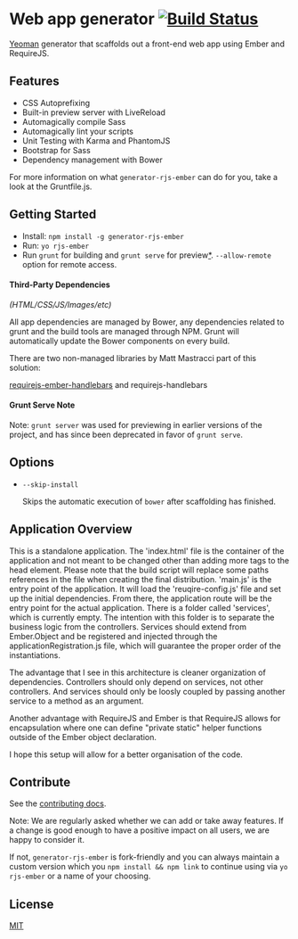 # Web app generator [![Build Status](https://secure.travis-ci.org/yeoman/generator-webapp.svg?branch=master)](http://travis-ci.org/yeoman/generator-webapp)

[Yeoman](http://yeoman.io) generator that scaffolds out a front-end web app using Ember and RequireJS.

## Features

* CSS Autoprefixing
* Built-in preview server with LiveReload
* Automagically compile Sass
* Automagically lint your scripts
* Unit Testing with Karma and PhantomJS
* Bootstrap for Sass
* Dependency management with Bower

For more information on what `generator-rjs-ember` can do for you, take a look at the Gruntfile.js. 


## Getting Started

- Install: `npm install -g generator-rjs-ember`
- Run: `yo rjs-ember`
- Run `grunt` for building and `grunt serve` for preview[\*](#grunt-serve-note). `--allow-remote` option for remote access.


#### Third-Party Dependencies

*(HTML/CSS/JS/Images/etc)*

All app dependencies are managed by Bower, any dependencies related to grunt and the build tools are managed through NPM. Grunt will automatically update the Bower components on every build.

There are two non-managed libraries by Matt Mastracci part of this solution:

[requirejs-ember-handlebars](https://github.com/mmastrac/requirejs-ember-handlebars)
and
requirejs-handlebars

#### Grunt Serve Note

Note: `grunt server` was used for previewing in earlier versions of the project, and has since been deprecated in favor of `grunt serve`.


## Options

* `--skip-install`

  Skips the automatic execution of `bower` after scaffolding has finished.

## Application Overview

This is a standalone application. The 'index.html' file is the container of the application and not meant to be changed other than adding more tags to the head element. Please note that the 
build script will replace some paths references in the file when creating the final distribution. 'main.js' is the entry point of the application. It will load the 'reuqire-config.js' file 
and set up the initial dependencies. From there, the application route will be the entry point for the actual application. There is a folder called 'services', which is currently empty. The 
intention with this folder is to separate the business logic from the controllers. Services should extend from Ember.Object and be registered and injected through the 
applicationRegistration.js file, which will guarantee the proper order of the instantiations. 

The advantage that I see in this architecture is cleaner organization of dependencies. Controllers should only depend on services, not other controllers. And services should only be 
loosly coupled by passing another service to a method as an argument. 

Another advantage with RequireJS and Ember is that RequireJS allows for encapsulation where one can define "private static" helper functions outside of the Ember object declaration. 

I hope this setup will allow for a better organisation of the code. 

## Contribute

See the [contributing docs](https://github.com/yeoman/yeoman/blob/master/contributing.md).

Note: We are regularly asked whether we can add or take away features. If a change is good enough to have a positive impact on all users, we are happy to consider it.

If not, `generator-rjs-ember` is fork-friendly and you can always maintain a custom version which you `npm install && npm link` to continue using via `yo rjs-ember` or a name of your choosing.


## License

[MIT](http://opensource.org/licenses/MIT)